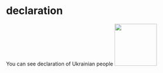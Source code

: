 # declaration
You can see declaration of Ukrainian people
<img src="docs/images/screens/fx_vert.png" width="115">
